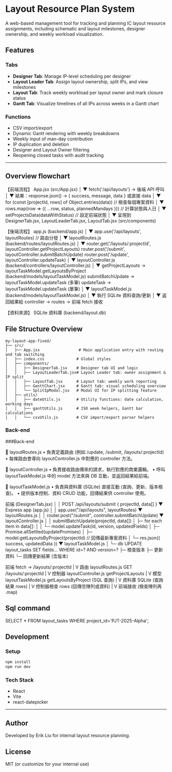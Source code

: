 # Layout Resource Plan System

A web-based management tool for tracking and planning IC layout resource assignments, including schematic and layout milestones, designer ownership, and weekly workload visualization.

## Features

### Tabs

* **Designer Tab**: Manage IP-level scheduling per designer
* **Layout Leader Tab**: Assign layout ownership, split IPs, and view milestones
* **Layout Tab**: Track weekly workload per layout owner and mark closure status
* **Gantt Tab**: Visualize timelines of all IPs across weeks in a Gantt chart

### Functions

* CSV import/export
* Dynamic Gantt rendering with weekly breakdowns
* Weekly input of man-day contribution
* IP duplication and deletion
* Designer and Layout Owner filtering
* Reopening closed tasks with audit tracking

---
## Overview flowchart
【前端流程】
App.jsx (src/App.jsx)
      │
      ▼
fetch('/api/layouts') → 後端 API 呼叫
      │
      ▼
結果：response.json() → { success, message, data } 或直接 data
      │
      ▼
for (const [projectId, rows] of Object.entries(data))  // 檢查每個專案資料
      │
      ▼
rows.map(row => ({ ...row, status, plannedMandays }))  // 計算狀態與人日
      │
      ▼
setProjectsData(dataWithStatus)  // 設定前端狀態
      │
      ▼
呈現到 DesignerTab.jsx, LayoutLeaderTab.jsx, LayoutTab.jsx (src/components)

【後端流程】
app.js (backend/app.js)
      │
      ▼
app.use('/api/layouts', layoutRoutes)  // 路由分發
      │
      ▼
layoutRoutes.js (backend/routes/layoutRoutes.js)
      │
      ▼
router.get('/layouts/:projectId', layoutController.getProjectLayouts)
router.post('/submit', layoutController.submitBatchUpdate)
router.post('/update', layoutController.updateTask)
      │
      ▼
layoutController.js (backend/controllers/layoutController.js)
      │
      ▼
getProjectLayouts → layoutTaskModel.getLayoutsByProject (backend/models/layoutTaskModel.js)
submitBatchUpdate → layoutTaskModel.updateTask (多筆)
updateTask → layoutTaskModel.updateTask (單筆)
      │
      ▼
layoutTaskModel.js (backend/models/layoutTaskModel.js)
      │
      ▼
執行 SQLite 資料查詢/更新
      │
      ▼
返回結果給 controller → routes → 前端 fetch 接收

【資料來源】
SQLite 資料庫 (backend/layout.db)

## File Structure Overview

```
my-layout-app-fixed/
├── src/
│   ├── App.jsx                 # Main application entry with routing and tab switching
│   ├── index.css              # Global styles
│   ├── components/
│   │   ├── DesignerTab.jsx    # Designer tab UI and logic
│   │   ├── LayoutLeaderTab.jsx# Layout Leader tab: owner assignment & IP split
│   │   ├── LayoutTab.jsx      # Layout tab: weekly work reporting
│   │   ├── GanttChart.jsx     # Gantt tab: visual scheduling overview
│   │   └── SplitIpModal.jsx   # Modal UI for IP splitting feature
│   ├── utils/
│   │   ├── dateUtils.js       # Utility functions: date calculation, working days
│   │   ├── ganttUtils.js      # ISO week helpers, Gantt bar calculations
│   │   └── csvUtils.js        # CSV import/export parser helpers
```
### Back-end
###Back-end

🔸 layoutRoutes.js
	•	負責定義路由 (例如 /update, /submit, /layouts/:projectId)
	•	每條路由會導向 layoutController.js 中對應的 controller 方法。

🔸 layoutController.js
	•	負責接收路由傳來的請求，執行對應的商業邏輯。
	•	呼叫 layoutTaskModel.js 中的 model 方法來與 DB 互動，並返回結果給前端。

🔸 layoutTaskModel.js
	•	負責與資料庫 (SQLite) 直接互動 (查詢、更新、版本檢查)。
	•	提供版本控制、資料 CRUD 功能，回傳結果供 controller 使用。
 
前端 (DesignerTab.jsx)
    │
    │ POST /api/layouts/submit { projectId, data[] }
    ▼
Express app (app.js)
    │
    │ app.use("/api/layouts", layoutRoutes)
    ▼
layoutRoutes.js
    │
    │ router.post("/submit", controller.submitBatchUpdate)
    ▼
layoutController.js
    │
    │ submitBatchUpdate(projectId, data[])
    │ ├─ for each item in data[]:
    │ │   └─ model.updateTask(id, version, updatedFields)
    │ ├─ Promise.allSettled(updatePromises)
    │ ├─ model.getLayoutsByProject(projectId) // 回傳最新專案資料
    │ └─ res.json({ success, updatedData })
    ▼
layoutTaskModel.js
    │
    └─ db UPDATE layout_tasks SET fields... WHERE id=? AND version=?
       ├─ 檢查版本
       ├─ 更新資料
       └─ 回傳更新結果 (含版本)

前端 fetch -> /layouts/:projectId
          |
          V
路由 layoutRoutes.js GET /layouts/:projectId
          |
          V
控制器 layoutController.js getProjectLayouts
          |
          V
模型 layoutTaskModel.js getLayoutsByProject (SQL 查詢)
          |
          V
資料庫 SQLite (查詢結果 rows)
          |
          V
控制器檢查 rows (回傳空陣列或資料)
          |
          V
前端接收 (檢查陣列再 .map)

## Sql command
   SELECT * FROM layout_tasks WHERE project_id='PJT-2025-Alpha';

## Development

### Setup

```bash
npm install
npm run dev
```

### Tech Stack

* React
* Vite
* react-datepicker

---

## Author

Developed by Erik Liu for internal layout resource planning.

## License

MIT (or customize for your internal use)
